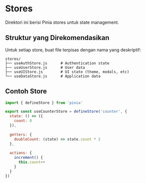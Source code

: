 # Stores

Direktori ini berisi Pinia stores untuk state management.

## Struktur yang Direkomendasikan

Untuk setiap store, buat file terpisas dengan nama yang deskriptif:

```
stores/
├── useAuthStore.js      # Authentication state
├── useUserStore.js      # User data
├── useUIStore.js        # UI state (theme, modals, etc)
└── useDataStore.js      # Application data
```

## Contoh Store

```javascript
import { defineStore } from 'pinia'

export const useCounterStore = defineStore('counter', {
  state: () => ({
    count: 0
  }),
  
  getters: {
    doubleCount: (state) => state.count * 2
  },
  
  actions: {
    increment() {
      this.count++
    }
  }
})
```